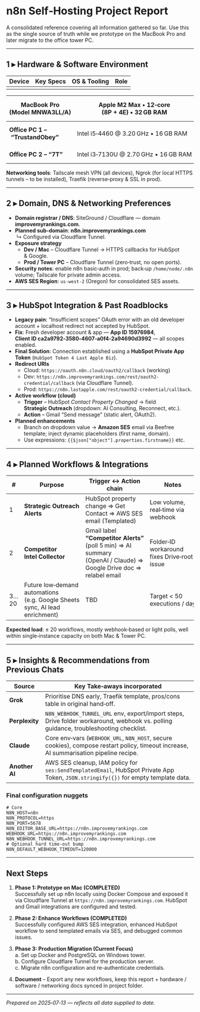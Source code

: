 # n8n Self‑Hosting Project Report

A consolidated reference covering all information gathered so far. Use this as the single source of truth while we prototype on the MacBook Pro and later migrate to the office tower PC.

---

## 1 ▸ Hardware & Software Environment

| Device | Key Specs | OS & Tooling | Role |
| ------ | --------- | ------------ | ---- |
|        |           |              |      |

| **MacBook Pro** (Model MNWA3LL/A) | Apple M2 Max • 12‑core (8P + 4E) • 32 GB RAM | macOS 15.5 · Docker Desktop 4.42.1 (Apple Silicon) · Homebrew (with PostgreSQL 14, Node LTS, FFmpeg) | Local dev / beta tests |
| --------------------------------- | -------------------------------------------- | ---------------------------------------------------------------------------------------------------- | ---------------------- |
| **Office PC 1 – “TrustandObey”**  | Intel i5‑4460 @ 3.20 GHz • 16 GB RAM         | Windows 11 RTM · Docker Desktop (to install)                                                         | 24 × 7 production host |
| **Office PC 2 – “7T”**            | Intel i3‑7130U @ 2.70 GHz • 16 GB RAM        | Windows 11 22H2 · Docker Desktop (to install)                                                        | Backup / overflow      |

**Networking tools**: Tailscale mesh VPN (all devices), Ngrok (for local HTTPS tunnels – to be installed), Traefik (reverse‑proxy & SSL in prod).

---

## 2 ▸ Domain, DNS & Networking Preferences

- **Domain registrar / DNS**: SiteGround / Cloudflare — domain **improvemyrankings.com**.
- **Planned sub‑domain**: **n8n.improvemyrankings.com**\
   ↳ Configured via Cloudflare Tunnel.
- **Exposure strategy**
  - **Dev / Mac** – Cloudflare Tunnel → HTTPS callbacks for HubSpot & Google.
  - **Prod / Tower PC** – Cloudflare Tunnel (zero‑trust, no open ports).
- **Security notes**: enable n8n basic‑auth in prod; back‑up `/home/node/.n8n` volume; Tailscale for private admin access.
- **AWS SES Region**: `us-west-2` (Oregon) for consolidated SES assets.

---

## 3 ▸ HubSpot Integration & Past Roadblocks

- **Legacy pain**: “Insufficient scopes” OAuth error with an old developer account + localhost redirect not accepted by HubSpot.
- **Fix**: Fresh developer account & app — **App ID 15976984**, **Client ID ca2a9792‑3580‑4607‑a0f4‑2a94690d3992** — all scopes enabled.
- **Final Solution**: Connection established using a **HubSpot Private App Token** (`HubSpot Token 4 Last Apple Biz`).
- **Redirect URIs**
  - Cloud: `https://oauth.n8n.cloud/oauth2/callback` (working)
  - Dev: `https://n8n.improvemyrankings.com/rest/oauth2-credential/callback` (via Cloudflare Tunnel).
  - Prod: `https://n8n.lastapple.com/rest/oauth2-credential/callback`.
- **Active workflow (cloud)**
  - **Trigger** – HubSpot *Contact Property Changed* → field **Strategic Outreach** (dropdown: AI Consulting, Reconnect, etc.).
  - **Action** – Gmail “Send message” (static alert, OAuth2).
- **Planned enhancements**
  - Branch on dropdown value → **Amazon SES** email via Beefree template; inject dynamic placeholders (first name, domain).
  - Use expressions: `{{$json["object"].properties.firstname}}` etc.

---

## 4 ▸ Planned Workflows & Integrations

| #    | Purpose                                                                     | Trigger ↔ Action chain                                                                                             | Notes                                       |
| ---- | --------------------------------------------------------------------------- | ------------------------------------------------------------------------------------------------------------------ | ------------------------------------------- |
| 1    | **Strategic Outreach Alerts**                                               | HubSpot property change ⇒ Get Contact ⇒ AWS SES email (Templated)                                                  | Low volume, real‑time via webhook           |
| 2    | **Competitor Intel Collector**                                              | Gmail label **“Competitor Alerts”** (poll 5 min) ⇒ AI summary (OpenAI / Claude) ⇒ Google Drive doc ⇒ relabel email | Folder‑ID workaround fixes Drive‑root issue |
| 3…20 | Future low‑demand automations (e.g. Google Sheets sync, AI lead enrichment) | TBD                                                                                                                | Target < 50 executions / day                |

**Expected load**: ≤ 20 workflows, mostly webhook‑based or light polls, well within single‑instance capacity on both Mac & Tower PC.

---

## 5 ▸ Insights & Recommendations from Previous Chats

| Source         | Key Take‑aways incorporated                                                                                                            |
| -------------- | -------------------------------------------------------------------------------------------------------------------------------------- |
| **Grok**       | Prioritise DNS early, Traefik template, pros/cons table in original hand‑off.                                                          |
| **Perplexity** | `N8N_WEBHOOK_TUNNEL_URL` env, export/import steps, Drive folder workaround, webhook vs. polling guidance, troubleshooting checklist.   |
| **Claude**     | Core env‑vars (`WEBHOOK_URL`, `N8N_HOST`, secure cookies), compose restart policy, timeout increase, AI summarisation pipeline recipe. |
| **Another AI** | AWS SES cleanup, IAM policy for `ses:SendTemplatedEmail`, HubSpot Private App Token, `JSON.stringify({})` for empty template data.    |

### Final configuration nuggets

```env
# Core
N8N_HOST=n8n
N8N_PROTOCOL=https
N8N_PORT=5678
N8N_EDITOR_BASE_URL=https://n8n.improvemyrankings.com
WEBHOOK_URL=https://n8n.improvemyrankings.com
N8N_WEBHOOK_TUNNEL_URL=https://n8n.improvemyrankings.com
# Optional hard time‑out bump
N8N_DEFAULT_WEBHOOK_TIMEOUT=120000
```

---

## Next Steps

1. **Phase 1: Prototype on Mac (COMPLETED)**\
   Successfully set up n8n locally using Docker Compose and exposed it via Cloudflare Tunnel at `https://n8n.improvemyrankings.com`. HubSpot and Gmail integrations are configured and tested.

2. **Phase 2: Enhance Workflows (COMPLETED)**\
   Successfully configured AWS SES integration, enhanced HubSpot workflow to send templated emails via SES, and debugged common issues.

3. **Phase 3: Production Migration (Current Focus)**\
   a. Set up Docker and PostgreSQL on Windows tower.\
   b. Configure Cloudflare Tunnel for the production server.\
   c. Migrate n8n configuration and re-authenticate credentials.

4. **Document** – Export any new workflows, keep this report + hardware / software / networking docs synced in project folder.

---

*Prepared on 2025‑07‑13 — reflects all data supplied to date.*
